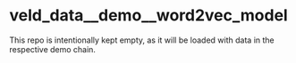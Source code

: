 # veld_data__demo__word2vec_model

This repo is intentionally kept empty, as it will be loaded with data in the respective demo chain.

